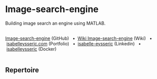 # Image-search-engine
Building image search an engine using MATLAB.
<br/>
<br/>

[Image-search-engine](https://github.com/isabelleysseric/Image-search-engine) (GitHub)
&nbsp; • &nbsp;[Wiki Image-search-engine](https://github.com/isabelleysseric/Image-search-engine/wiki) (Wiki)
&nbsp; • &nbsp;[isabelleysseric.com](https://isabelleysseric.com) (Portfolio)
&nbsp; • &nbsp;[isabelle-eysseric](https://www.linkedin.com/in/isabelle-eysseric/) (Linkedin)
&nbsp; • &nbsp;[isabelleysseric](https://hub.docker.com/u/isabelleysseric) (Docker)
<br/>
<br/>


## Repertoire


